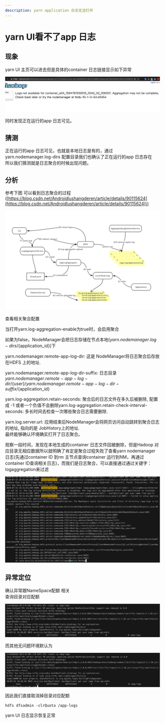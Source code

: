 ```yaml
---
description: yarn application 日志无法打开
---
```


# yarn UI看不了app 日志

## 现象

yarn UI 主页可以进去但是具体的container 日志链接显示如下异常

![](../.gitbook/assets/log1.png)

同时发现正在运行的app 日志可见。

## 猜测

正在运行的app 日志可见，也就是本地日志是有的，通过yarn.nodemanager.log-dirs 配置目录我们也确认了正在运行的app 日志存在  
所以我们猜测就是日志聚合的时候出现问题。

## 分析

参考下图 可以看到日志聚合的过程\([https://blog.csdn.net/Androidlushangderen/article/details/90115624](https://blog.csdn.net/Androidlushangderen/article/details/90115624)\)

![](../.gitbook/assets/image%20%282%29.png)

查看相关聚合配置

当打开yarn.log-aggregation-enable为true时，会启用聚合

如果为false，NodeManager会把日志存储在节点本地\(${yarn.nodemanager.log-dirs}/${application\_id}\)下

yarn.nodemanager.remote-app-log-dir: 这是 NodeManager将日志聚合后存放在HDFS 上的地址.

yarn.nodemanager.remote-app-log-dir-suffix: 日志目录${yarn.nodemanager.remote-app-log-dir}/${user}/${yarn.nodemanager.remote-app-log-dir-suffix}/${application\_id}

yarn.log-aggregation.retain-seconds: 聚合后的日志文件在多久后被删除, 配置成 -1 或者一个负值不会删除yarn.log-aggregation.retain-check-interval-seconds: 多长时间去检查一次哪些聚合日志需要删除.

yarn.log.server.url: 应用结束后NodeManager会将网页访问自动跳转到聚合日志的地址, 指向的是 JobHistory上的地址.  
最终能够确认环境确实打开了日志聚合。

观察一段时间，发现在本地生成的container 日志文件回被删除，但是Hadoop 对应目录无相应数据所以就明确了肯定是聚合过程失败了查看yarn nodemanager 日志\(先通过container ID 到rm 主节点查询container 运行到NM，再通过container ID查询相关日志\)，而我们是日志聚合，可以直接通过通过关键字： logaggregation来过滤

![](../.gitbook/assets/job2.png)

## 异常定位

确认异常跟NameSpace配额 相关  
查询目录对应配额

![](../.gitbook/assets/job3.png)

而其他无问题环境默认为

![](../.gitbook/assets/job4.png)

因此我们直接取消掉目录对应配额

```text
hdfs dfsadmin -clrQuota /app-logs
```

yarn UI 日志显示恢复正常

